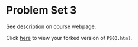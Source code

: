 # Problem Set 3

See [description](https://rudeboybert.github.io/STAT495/#problem_set_3) on course webpage.

Click [here](https://github.com/elegant-chaos/PS03.git) to view your forked version of `PS03.html`.